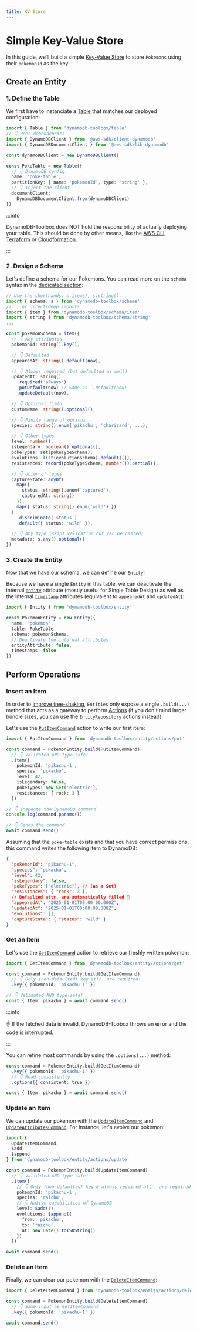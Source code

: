 ```yaml
---
title: KV Store
---
```


# Simple Key-Value Store

In this guide, we’ll build a simple [Key-Value Store](https://en.wikipedia.org/wiki/Key%E2%80%93value_database) to store `Pokemons` using their `pokemonId` as the key.

## Create an Entity

### 1. Define the Table

We first have to instanciate a [Table](../../2-tables/1-usage/index.md) that matches our deployed configuration:

```typescript
import { Table } from 'dynamodb-toolbox/table'
// 👇 Peer dependencies
import { DynamoDBClient } from '@aws-sdk/client-dynamodb'
import { DynamoDBDocumentClient } from '@aws-sdk/lib-dynamodb'

const dynamoDBClient = new DynamoDBClient()

const PokeTable = new Table({
  // 👇 DynamoDB config.
  name: 'poke-table',
  partitionKey: { name: 'pokemonId', type: 'string' },
  // 👇 Inject the client
  documentClient:
    DynamoDBDocumentClient.from(dynamoDBClient)
})
```

:::info

DynamoDB-Toolbox does NOT hold the responsibility of actually deploying your table. This should be done by other means, like the [AWS CLI](https://aws.amazon.com/cli/), [Terraform](https://www.terraform.io/) or [Cloudformation](https://aws.amazon.com/cloudformation/).

:::

### 2. Design a Schema

Let's define a schema for our Pokemons.
You can read more on the `schema` syntax in the [dedicated section](../../4-schemas/1-usage/index.md):

```ts
// Use the shorthands: s.item(), s.string()...
import { schema, s } from 'dynamodb-toolbox/schema'
// ...or direct/deep imports
import { item } from 'dynamodb-toolbox/schema/item'
import { string } from 'dynamodb-toolbox/schema/string'
...

const pokemonSchema = item({
  // 👇 Key attributes
  pokemonId: string().key(),

  // 👇 Defaulted
  appearedAt: string().default(now),

  // 👇 Always required (but defaulted as well)
  updatedAt: string()
    .required('always')
    .putDefault(now) // Same as `.default(now)`
    .updateDefault(now),

  // 👇 Optional field
  customName: string().optional(),

  // 👇 Finite range of options
  species: string().enum('pikachu', 'charizard', ...),

  // 👇 Other types
  level: number(),
  isLegendary: boolean().optional(),
  pokeTypes: set(pokeTypeSchema),
  evolutions: list(evolutionSchema).default([]),
  resistances: record(pokeTypeSchema, number()).partial(),

  // 👇 Union of types
  captureState: anyOf(
    map({
      status: string().enum('captured'),
      capturedAt: string()
    }),
    map({ status: string().enum('wild') })
  )
    .discriminate('status')
    .default({ status: 'wild' }),

  // 👇 Any type (skips validation but can be casted)
  metadata: s.any().optional()
})
```

### 3. Create the Entity

Now that we have our schema, we can define our [`Entity`](../../3-entities/1-usage/index.md)!

Because we have a single `Entity` in this table, we can deactivate the internal [`entity`](../../3-entities/2-internal-attributes/index.md#entity) attribute (mostly useful for Single Table Design) as well as the internal [`timestamp`](../../3-entities/2-internal-attributes/index.md#timestamp-attributes) attributes (equivalent to `appearedAt` and `updatedAt`):

```ts
import { Entity } from 'dynamodb-toolbox/entity'

const PokemonEntity = new Entity({
  name: 'pokemon',
  table: PokeTable,
  schema: pokemonSchema,
  // Deactivate the internal attributes
  entityAttribute: false,
  timestamps: false
})
```

## Perform Operations

### Insert an Item

In order to [improve tree-shaking](../3-usage/index.md#methods-vs-actions), `Entities` only expose a single `.build(...)` method that acts as a gateway to perform [Actions](../3-usage/index.md#how-do-actions-work) (if you don't mind larger bundle sizes, you can use the [`EntityRepository`](../../3-entities/4-actions/22-repository/index.md) actions instead):

Let's use the [`PutItemCommand`](../../3-entities/4-actions/2-put-item/index.md) action to write our first item:

```ts
import { PutItemCommand } from 'dynamodb-toolbox/entity/actions/put'

const command = PokemonEntity.build(PutItemCommand)
  // 👇 Validated AND type-safe!
  .item({
    pokemonId: 'pikachu-1',
    species: 'pikachu',
    level: 42,
    isLegendary: false,
    pokeTypes: new Set('electric'),
    resistances: { rock: 3 }
  })

// 👇 Inspects the DynamoDB command
console.log(command.params())

// 👇 Sends the command
await command.send()
```

Assuming that the `poke-table` exists and that you have correct permissions, this command writes the following item to DynamoDB:

```json
{
  "pokemonId": "pikachu-1",
  "species": "pikachu",
  "level": 42,
  "isLegendary": false,
  "pokeTypes": ["electric"], // (as a Set)
  "resistances": { "rock": 3 },
  // Defaulted attr. are automatically filled 🙌
  "appearedAt": "2025-01-01T00:00:00.000Z",
  "updatedAt": "2025-01-01T00:00:00.000Z",
  "evolutions": [],
  "captureState": { "status": "wild" }
}
```

### Get an Item

Let's use the [`GetItemCommand`](../../3-entities/4-actions/1-get-item/index.md) action to retrieve our freshly written pokemon:

```ts
import { GetItemCommand } from 'dynamodb-toolbox/entity/actions/get'

const command = PokemonEntity.build(GetItemCommand)
  // 👇 Only (non-defaulted) key attr. are required!
  .key({ pokemonId: 'pikachu-1' })

// 👇 Validated AND type-safe!
const { Item: pikachu } = await command.send()
```

:::info

☝️ If the fetched data is invalid, DynamoDB-Toobox throws an error and the code is interrupted.

:::

You can refine most commands by using the `.options(...)` method:

```ts
const command = PokemonEntity.build(GetItemCommand)
  .key({ pokemonId: 'pikachu-1' })
  // 👇 Read consistently
  .options({ consistent: true })

const { Item: pikachu } = await command.send()
```

### Update an Item

We can update our pokemon with the [`UpdateItemCommand`](../../3-entities/4-actions/3-update-item/index.md) and [`UpdateAttributesCommand`](../../3-entities/4-actions/4-update-attributes/index.md). For instance, let's evolve our pokemon:

```ts
import {
  UpdateItemCommand,
  $add,
  $append
} from 'dynamodb-toolbox/entity/actions/update'

const command = PokemonEntity.build(UpdateItemCommand)
  // 👇 Validated AND type-safe!
  .item({
    // 👇 Only (non-defaulted) key & always required attr. are required!
    pokemonId: 'pikachu-1',
    species: 'raichu',
    // 👇 Native capabilities of DynamoDB
    level: $add(1),
    evolutions: $append({
      from: 'pikachu',
      to: 'raichu',
      at: new Date().toISOString()
    })
  })

await command.send()
```

### Delete an Item

Finally, we can clear our pokemon with the [`DeleteItemCommand`](../../3-entities/4-actions/5-delete-item/index.md):

```ts
import { DeleteItemCommand } from 'dynamodb-toolbox/entity/actions/delete'

const command = PokemonEntity.build(DeleteItemCommand)
  // 👇 Same input as GetItemCommand
  .key({ pokemonId: 'pikachu-1' })

await command.send()
```
